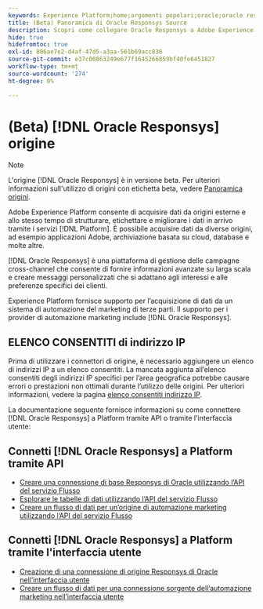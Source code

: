 ```yaml
---
keywords: Experience Platform;home;argomenti popolari;oracle;oracle responsys;responsys
title: (Beta) Panoramica di Oracle Responsys Source
description: Scopri come collegare Oracle Responsys a Adobe Experience Platform utilizzando le API o l’interfaccia utente.
hide: true
hidefromtoc: true
exl-id: 806ae7e2-d4af-47d5-a3aa-561b69acc836
source-git-commit: e37c00863249e677f1645266859bf40fe6451827
workflow-type: tm+mt
source-wordcount: '274'
ht-degree: 0%

---
```


# (Beta) [!DNL Oracle Responsys] origine

>[!NOTE]
>
>L&#39;origine [!DNL Oracle Responsys] è in versione beta. Per ulteriori informazioni sull&#39;utilizzo di origini con etichetta beta, vedere [Panoramica origini](../../home.md#terms-and-conditions).

Adobe Experience Platform consente di acquisire dati da origini esterne e allo stesso tempo di strutturare, etichettare e migliorare i dati in arrivo tramite i servizi [!DNL Platform]. È possibile acquisire dati da diverse origini, ad esempio applicazioni Adobe, archiviazione basata su cloud, database e molte altre.

[!DNL Oracle Responsys] è una piattaforma di gestione delle campagne cross-channel che consente di fornire informazioni avanzate su larga scala e creare messaggi personalizzati che si adattano agli interessi e alle preferenze specifici dei clienti.

Experience Platform fornisce supporto per l’acquisizione di dati da un sistema di automazione del marketing di terze parti. Il supporto per i provider di automazione marketing include [!DNL Oracle Responsys].

## ELENCO CONSENTITI di indirizzo IP

Prima di utilizzare i connettori di origine, è necessario aggiungere un elenco di indirizzi IP a un elenco consentiti. La mancata aggiunta all’elenco consentiti degli indirizzi IP specifici per l’area geografica potrebbe causare errori o prestazioni non ottimali durante l’utilizzo delle origini. Per ulteriori informazioni, vedere la pagina [elenco consentiti indirizzo IP](../../ip-address-allow-list.md).

La documentazione seguente fornisce informazioni su come connettere [!DNL Oracle Responsys] a Platform tramite API o tramite l&#39;interfaccia utente:

## Connetti [!DNL Oracle Responsys] a Platform tramite API

* [Creare una connessione di base Responsys di Oracle utilizzando l’API del servizio Flusso](../../tutorials/api/create/marketing-automation/oracle-responsys.md)
* [Esplorare le tabelle di dati utilizzando l’API del servizio Flusso](../../tutorials/api/explore/tabular.md)
* [Creare un flusso di dati per un’origine di automazione marketing utilizzando l’API del servizio Flusso](../../tutorials/api/collect/marketing-automation.md)

## Connetti [!DNL Oracle Responsys] a Platform tramite l&#39;interfaccia utente

* [Creazione di una connessione di origine Responsys di Oracle nell’interfaccia utente](../../tutorials/ui/create/marketing-automation/oracle-responsys.md)
* [Creare un flusso di dati per una connessione sorgente dell’automazione marketing nell’interfaccia utente](../../tutorials/ui/dataflow/marketing-automation.md)

